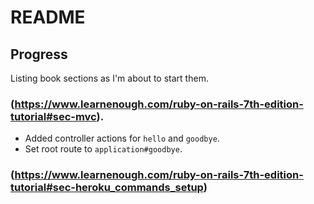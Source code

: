# README

## Progress

Listing book sections as I'm about to start them.

### (https://www.learnenough.com/ruby-on-rails-7th-edition-tutorial#sec-mvc).

- Added controller actions for `hello` and `goodbye`.
- Set root route to `application#goodbye`.

### (https://www.learnenough.com/ruby-on-rails-7th-edition-tutorial#sec-heroku_commands_setup)
